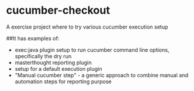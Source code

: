 # cucumber-checkout
A exercise project where to try various cucumber execution setup

##It has examples of:
* exec:java plugin setup to run cucumber command line options, specifically the dry run
* masterthought reporting plugin
* setup for a default execution plugin
* "Manual cucumber step" - a generic approach to combine manual and automation steps for reporting purpose
